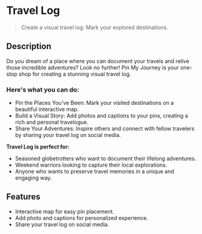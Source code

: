 # Travel Log

> Create a visual travel log: Mark your explored destinations.

## Description

Do you dream of a place where you can document your travels and relive those incredible adventures? Look no further! Pin My Journey is your one-stop shop for creating a stunning visual travel log.

### Here's what you can do:

- Pin the Places You've Been: Mark your visited destinations on a beautiful interactive map.
- Build a Visual Story: Add photos and captions to your pins, creating a rich and personal travelogue.
- Share Your Adventures: Inspire others and connect with fellow travelers by sharing your travel log on social media.

**Travel Log is perfect for:**

- Seasoned globetrotters who want to document their lifelong adventures.
- Weekend warriors looking to capture their local explorations.
- Anyone who wants to preserve travel memories in a unique and engaging way.

## Features

- Interactive map for easy pin placement.
- Add photo and captions for personalized experience.
- Share your travel log on social media.